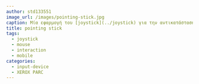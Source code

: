 ```yaml
---
author: std133551
image_url: /images/pointing-stick.jpg
caption: Μία εφαρμογή του [joystick](../joystick) για την αντικατάσταση του ποντικιού ή του [touchpad](../touchpad) χωρίς ο χρήστης να χρειαστεί να ανασηκώνει ή επιστρέφει τα χέρια του από/στο πληκτρολόγιο, διαδικασία που φαίνεται να απαιτεί χρόνο περίπου 3/4 του δευτερολέπτου κάθε φορά. Εφευρέθηκε το 1984 από τον Ted Selker, ερευνητή του PARC. Στην φωτογραφία εμφανίζεται πληκτρολόγιο φορητού υπολογιστή με trackpoint (κόκκινη κουκίδα στο πληκτρολόγιο) και touchpad.
title: pointing stick
tags:
  - joystick
  - mouse
  - interaction
  - mobile
categories:
  - input-device
  - XEROX PARC
---
```

